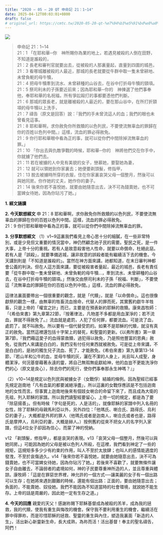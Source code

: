 ```yaml
---
title: "2020 – 05 – 20 QT 申命記 21：1~14"
date: 2025-04-12T00:03:01+0800
draft: false
# original_url: https://cmtc.tw/2020-05-20-qt-%e7%94%b3%e5%91%bd%e8%a8%98-21%ef%bc%9a114
---
```


![](/images/qt.jpg)
> 申命記 21：1\~14  
> 21：1 「在耶和華─你　神所賜你為業的地上，若遇見被殺的人倒在田野，不知道是誰殺的，  
> 21：2 長老和審判官就要出去，從被殺的人那裏量起，直量到四圍的城邑，  
> 21：3 看哪城離被殺的人最近，那城的長老就要從牛群中取一隻未曾耕地、未曾負軛的母牛犢，  
> 21：4 把母牛犢牽到流水、未曾耕種的山谷去，在谷中打折母牛犢的頸項。  
> 21：5 祭司利未的子孫要近前來；因為耶和華─你的　神揀選了他們事奉他，奉耶和華的名祝福，所有爭訟毆打的事都要憑他們判斷。  
> 21：6 那城的眾長老，就是離被殺的人最近的，要在那山谷中，在所打折頸項的母牛犢以上洗手，  
> 21：7 禱告（原文是回答）說：『我們的手未曾流這人的血；我們的眼也未曾看見這事。  
> 21：8 耶和華啊，求你赦免你所救贖的以色列民，不要使流無辜血的罪歸在你的百姓以色列中間。』這樣，流血的罪必得赦免。  
> 21：9 你行耶和華眼中看為正的事，就可以從你們中間除掉流無辜血的罪。」  
> 21：10 「你出去與仇敵爭戰的時候，耶和華─你的　神將他們交在你手中，你就擄了他們去。  
> 21：11 若在被擄的人中見有美貌的女子，戀慕她，要娶她為妻，  
> 21：12 就可以領她到你家裏去；她便要剃頭髮，修指甲，  
> 21：13 脫去被擄時所穿的衣服，住在你家裏哀哭父母一個整月，然後可以與她同房。你作她的丈夫，她作你的妻子。  
> 21：14 後來你若不喜悅她，就要由她隨意出去，決不可為錢賣她，也不可當婢女待她，因為你玷污了她。」

**1. 經文誦讀**

**2.  今天默想經文**
申 21：8 耶和華啊，求你赦免你所救贖的以色列民，不要使流無辜血的罪歸在你的百姓以色列中間。這樣，流血的罪必得赦免。  
21：9 你行耶和華眼中看為正的事，就可以從你們中間除掉流無辜血的罪。

**3. 分享默想經文**
（1）v1\~9這裏我們看見上帝心思十分的細膩，在一些非常特別，或是少見但又重要的情況當中，神仍然顧念祂子民的需要。聖民之死，是一件大事，上帝十分的重視。若有人是故意殺害他人性命，就要以命償命，杜絕此惡。若有人是「誤殺」，就要準備逃城，讓非故意的誤殺者能有繼續活下去的機會。今天講到則是「不知道是誰殺的」。當然在神方面來講，祂都知道，在末日審判神都會公義的判決。但在人這方面來講，要從被殺害者量起，最近的城邑，長老有責任要「從牛群中取一隻未曾耕地、未曾負軛的母牛犢…，牽到流水、未曾耕種的山谷去，在谷中打折母牛犢的頸項。」然後交由祭司利未的子孫「祝福、判斷」，不要使這「流無辜血的罪歸在你的百姓以色列中間。」這樣，流血的罪必得赦免。

這律法裏面要帶出一個很重要的觀念，就是「代贖」，就是「以命償命」。這也很像獻祭的觀念一樣，由無辜的牲畜流血捨命，代替人的罪而死，其實舊約獻牛羊牲畜，只是上帝的「權宜之計」而已，主要是在預表新約耶穌的救贖。康來昌牧師：「《希伯來書》第九章第22節，『按著律法，凡物差不多都是用血潔淨的；若不流血，罪就不得赦免了。』流血就是處罰，人犯了任何罪，都要流血。可是流了血，處罰了，就不叫赦免。所以要有一個代替受罰的。如果不是耶穌的代贖，就沒有真正的赦免。當然這裡還包括十字架上的替死，和聖靈的更新。《以弗所書》第一章第7節，『我們藉這愛子的血得蒙救贖，過犯得以赦免，乃是照他豐富的恩典』赦免，從我們人來講是白白的，我們沒有付任何東西就被赦免。可是從上帝來講，不是白白的，是祂的獨生兒子流血、死了，才能赦免。《希伯來書》第九章第13-14節，『若山羊和公牛的血，並母牛犢的灰，灑在不潔的人身上，尚且叫人成聖，身體潔淨，何況基督藉著永遠的靈，將自己無瑕無疵獻給神，他的血豈不更能洗淨你們的心（原文是良心），除去你們的死行，使你們事奉那永生神嗎？』」

（2）v10\~14是規定以色列民與被擄女子（女戰俘）結婚的條例。因為聖經已經事先規定迦南地「凡有血氣的都要滅絕淨盡」，所以這裏的女戰俘應該是不包括迦南地的女性而言。但事實上迦南地後來有個妓女喇合的命留下來了，而且成為大衛的先祖，列入耶穌的家譜。所以我們讀聖經要留心，上帝一切的規定，都是為了要「除惡揚善」。但有時候「字句是死的，人是活的」，就像耶穌的家譜中列入名冊的女性，除了耶穌的母親馬利亞以外，另外四位：「他瑪氏、喇合氏、路得氏、烏利亞的妻子」，大概都是外邦的罪人（他瑪氏或者是迦南人，喇合氏或者也是，路得氏是摩押人，烏利亞的妻，大概是赫人。）按例舊約從來不把女人的名字列入家譜，但這4位女子卻因為信心，而蒙了神的悅納。

v12 「剃頭髮，修指甲」，都是哀哭的表現。v13「哀哭父母一個整月，然後可以與她同房。」可能因為她的父母是被以色列人所殺，在這裡，我們看到神定了一些的規矩，這規矩多多少少有約束的作用，叫人不至於太放肆；也叫人的感情能適度的發洩，不至於哀傷過久。v14「後來你若不喜悅她，就要由她隨意出去，決不可為錢賣她，也不可當婢女待她，因為你玷污了她。」若後來不喜歡了，就要無條件讓女子自由離去，不論弱者的處境如何，神的子民要尊重神所造的人，並且尊重與體諒。康牧師：「這是在罪惡世界裡，神允許的一個方式──讓美麗的女子有一個出路可以生存；在她將來遇到艱難的時候，還能有個出路：正面的，要由她隨意出去；負面的，不能賣她、奴役她。我們不能因為不知道當時的社會環境，就說她不能生存。上帝的話是周嚴的，因此她一定有生存之道。」

**4. 今天的回應**
親愛的天父！感謝祢賜下耶穌基督成為被殺的羔羊，成為我的拯救，我的代贖，使我有重生與悔改的機會。保守我不要利用重生的機會，繼續活在罪中得罪祢，而是珍惜耶穌的拯救、聖靈的重生與內住，塑造我裏面「新造的人生」，活出新心新靈新生命，長大成熟，為祢而活！活出基督！奉主的聖名禱告，阿們！
